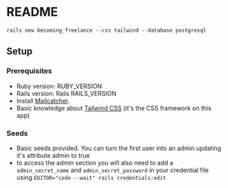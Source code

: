# README
```
rails new becoming_freelance --css tailwind --database postgresql
```

## Setup

### Prerequisites

- Ruby version: RUBY_VERSION
- Rails version: Rails RAILS_VERSION
- Install [Mailcatcher](https://mailcatcher.me/).
- Basic knowledge about [Tailwind CSS](https://tailwindcss.com/docs) (it's the CSS framework on this app)

### Seeds

- Basic seeds provided. You can turn the first user into an admin updating it's attribute admin to true
- to access the admin section you will also need to add a `admin_secret_name` and `admin_secret_password` in your credential file using `EDITOR="code --wait" rails credentials:edit`
